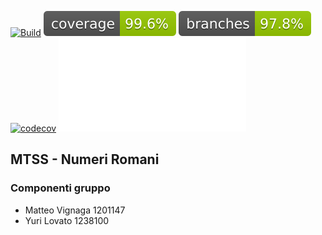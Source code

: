 [![Build](https://github.com/ylovato01/MTSS-NumeriRomani/actions/workflows/build.yml/badge.svg)](https://github.com/ylovato01/MTSS-NumeriRomani/actions/workflows/build.yml)
![coverage](.github/badges/jacoco.svg)
![branches_coverage](.github/badges/branches.svg)
[![codecov](https://codecov.io/github/ylovato01/MTSS-NumeriRomani/branch/develop/graph/badge.svg?token=QOBA4Y589N)](https://codecov.io/github/ylovato01/MTSS-NumeriRomani)
![Report](report/jacoco.xml)

## MTSS - Numeri Romani
### Componenti gruppo
- Matteo Vignaga	1201147
- Yuri Lovato		1238100